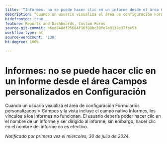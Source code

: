 ```yaml
---
title: '“Informes: no se puede hacer clic en un informe desde el área Campos personalizados en Configuración”'
description: “Cuando un usuario visualiza el área de configuración Formularios personalizados > Campos y la vista incluye el campo nativo Informes, los vínculos a los informes no funcionan. El usuario debería poder hacer clic en el nombre de un informe y ser dirigido al informe, sin embargo, hacer clic en el nombre del informe no es efectivo”.
hidefromtoc: true
feature: Reports and Dashboards, Custom Forms
source-git-commit: b6ed840df25684f16f88bc30fe7a8138e37fbe53
workflow-type: ht
source-wordcount: '138'
ht-degree: 100%

---
```



# Informes: no se puede hacer clic en un informe desde el área Campos personalizados en Configuración

Cuando un usuario visualiza el área de configuración Formularios personalizados > Campos y la vista incluye el campo nativo Informes, los vínculos a los informes no funcionan. El usuario debería poder hacer clic en el nombre de un informe y ser dirigido al informe, sin embargo, hacer clic en el nombre del informe no es efectivo.

_Notificado por primera vez el miércoles, 30 de julio de 2024._
